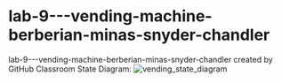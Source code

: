 # lab-9---vending-machine-berberian-minas-snyder-chandler
lab-9---vending-machine-berberian-minas-snyder-chandler created by GitHub Classroom
State Diagram: ![vending_state_diagram](vending_state_diagram.PNG)
